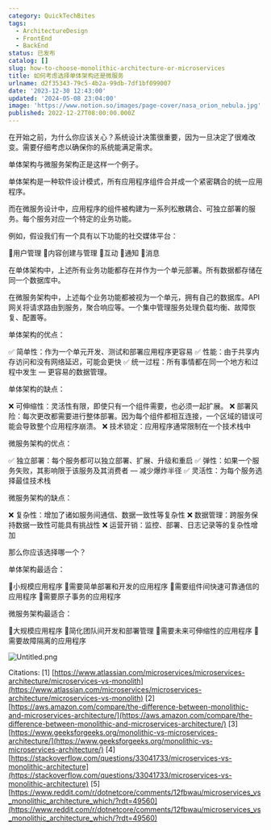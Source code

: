 ```yaml
---
category: QuickTechBites
tags:
  - ArchitectureDesign
  - FrontEnd
  - BackEnd
status: 已发布
catalog: []
slug: how-to-choose-monolithic-architecture-or-microservices
title: 如何考虑选择单体架构还是微服务
urlname: d2f35343-79c5-4b2a-99db-7df1bf099007
date: '2023-12-30 12:43:00'
updated: '2024-05-08 23:04:00'
image: 'https://www.notion.so/images/page-cover/nasa_orion_nebula.jpg'
published: 2022-12-27T08:00:00.000Z
---
```


在开始之前，为什么你应该关心？系统设计决策很重要，因为一旦决定了很难改变。需要仔细考虑以确保你的系统能满足需求。


单体架构与微服务架构正是这样一个例子。


单体架构是一种软件设计模式，所有应用程序组件合并成一个紧密耦合的统一应用程序。


而在微服务设计中，应用程序的组件被构建为一系列松散耦合、可独立部署的服务。每个服务对应一个特定的业务功能。


例如，假设我们有一个具有以下功能的社交媒体平台：


🔸用户管理
🔸内容创建与管理
🔸互动
🔸通知
🔸消息


在单体架构中，上述所有业务功能都存在并作为一个单元部署。所有数据都存储在同一个数据库中。


在微服务架构中，上述每个业务功能都被视为一个单元，拥有自己的数据库。API 网关将请求路由到服务，聚合响应等。一个集中管理服务处理负载均衡、故障恢复、配置等。


单体架构的优点：


✅ 简单性：作为一个单元开发、测试和部署应用程序更容易
✅ 性能：由于共享内存访问和没有网络延迟，可能会更快
✅ 统一过程：所有事情都在同一个地方和过程中发生 — 更容易的数据管理。


单体架构的缺点：


❌ 可伸缩性：灵活性有限，即使只有一个组件需要，也必须一起扩展。
❌ 部署风险：每次更改都需要进行整体部署。因为每个组件都相互连接，一个区域的错误可能会导致整个应用程序崩溃。
❌ 技术锁定：应用程序通常限制在一个技术栈中


微服务架构的优点：


✅ 独立部署：每个服务都可以独立部署、扩展、升级和重启
✅ 弹性：如果一个服务失败，其影响限于该服务及其消费者 — 减少爆炸半径
✅ 灵活性：为每个服务选择最佳技术栈


微服务架构的缺点：


❌ 复杂性：增加了诸如服务间通信、数据一致性等复杂性
❌ 数据管理：跨服务保持数据一致性可能具有挑战性
❌ 运营开销：监控、部署、日志记录等的复杂性增加


那么你应该选择哪一个？


单体架构最适合：


🔹小规模应用程序
🔹需要简单部署和开发的应用程序
🔹需要组件间快速可靠通信的应用程序
🔹需要原子事务的应用程序


微服务架构最适合：


🔸大规模应用程序
🔸简化团队间开发和部署管理
🔸需要未来可伸缩性的应用程序
🔸需要故障隔离的应用程序


![Untitled.png](https://prod-files-secure.s3.us-west-2.amazonaws.com/5d24fe63-e567-4804-86f9-9fdc62e13082/8d149051-cc00-4198-a3d7-e00805eb8f9e/Untitled.png?X-Amz-Algorithm=AWS4-HMAC-SHA256&X-Amz-Content-Sha256=UNSIGNED-PAYLOAD&X-Amz-Credential=ASIAZI2LB466U36ZV54E%2F20250217%2Fus-west-2%2Fs3%2Faws4_request&X-Amz-Date=20250217T053900Z&X-Amz-Expires=3600&X-Amz-Security-Token=IQoJb3JpZ2luX2VjEEYaCXVzLXdlc3QtMiJGMEQCIA3s0SZx50vE42my%2Fy2WapkVdaL3oANGVKOjGxPVZRqpAiBtTrA0sRY59xDYFcVofgQ8A316AOGvoDYpnUSZXFaXCCr%2FAwhvEAAaDDYzNzQyMzE4MzgwNSIMlERocYz08V4euGdjKtwDN%2BDaJ1DYuWWzz7umQAYuFZySIR2IauBcv6ajAG6UTpBuLHvecEosRlcX0yXP%2B6AJMu5C6q6n%2BoVdsObLZres3O5aFFF%2F3vdLKEB6VgHtpV2AgpTV4dyvnTK1x8ZDHX4wVpwfSG8IgxEk5hfpXPbJWzmprgjGzfmOcMv0EPgAm3c5h0BScoMAioN%2Fof3tsDaiTaono%2BI8ygPVP1qeKSJgc0LSPqDNlgOl66kJuso0tnXCUuMAGs4QpaQMAo9KmFyzfnOHn91M5%2ByQMH0lwvl1SfF7ZFV3jozkDvUNgPatzcU0eZpxIVxCN%2Bm5l3xdpOfZYhNsxb%2Fs4cwgGn1syRbm3%2FPYfds2%2BUSgruOASYvkE6pYUkcaFfa2c0XEsEgaEySqcebbsL4%2FCAewU0mIHqYFAMklpOpfdLuJtHU6HoLx22%2BCmw2Ot1a%2BHfmcJb%2Bk7EFMrcu15A0XAwz25GY4k7TmMU37YzZ73mGyyTz4IeEJKUQtlo0AqYifbZGfYRtQGDaWKa8AP147BwdrxkSdIXrV4U0SDqknpK3ZQPEfsRih1knOubhGXjeUZvqU4lUBQpZEtfx%2BNcjmtnGGNRcJjl8e6WnAlEIKgfpAU3bzQSPi5hIJ7PsJyHe5OzuCX8MwzJLLvQY6pgHSX9ErjU6ZzlhkqJfSJxfP5hNczvP7HcaV0WCuU6G31T1hWmlT0BrUTPw3%2FUnS6ywk5juqrYkcZcf%2FGs9BqDaOtGViCyyFpPf%2Fyu2iiVB1bDtK0P3w7bz3BfA8G9Bg0J8lhhPAU4MbdlTH%2FBZp%2BJ9Y2Cz3HmQi2c0PoU5x%2BaIrLuF4jVqgud0RXweaK%2BO%2BcB4jjdbiS2ovcYgn3CDsD0bIffW0A8in&X-Amz-Signature=6350a90620545def02764666b38ca85f30539d670abc5faa461f4a7d82cf0e8b&X-Amz-SignedHeaders=host&x-id=GetObject)


Citations:
[1] [https://www.atlassian.com/microservices/microservices-architecture/microservices-vs-monolith](https://www.atlassian.com/microservices/microservices-architecture/microservices-vs-monolith)
[2] [https://aws.amazon.com/compare/the-difference-between-monolithic-and-microservices-architecture/](https://aws.amazon.com/compare/the-difference-between-monolithic-and-microservices-architecture/)
[3] [https://www.geeksforgeeks.org/monolithic-vs-microservices-architecture/](https://www.geeksforgeeks.org/monolithic-vs-microservices-architecture/)
[4] [https://stackoverflow.com/questions/33041733/microservices-vs-monolithic-architecture](https://stackoverflow.com/questions/33041733/microservices-vs-monolithic-architecture)
[5] [https://www.reddit.com/r/dotnetcore/comments/12fbwau/microservices_vs_monolithic_architecture_which/?rdt=49560](https://www.reddit.com/r/dotnetcore/comments/12fbwau/microservices_vs_monolithic_architecture_which/?rdt=49560)

